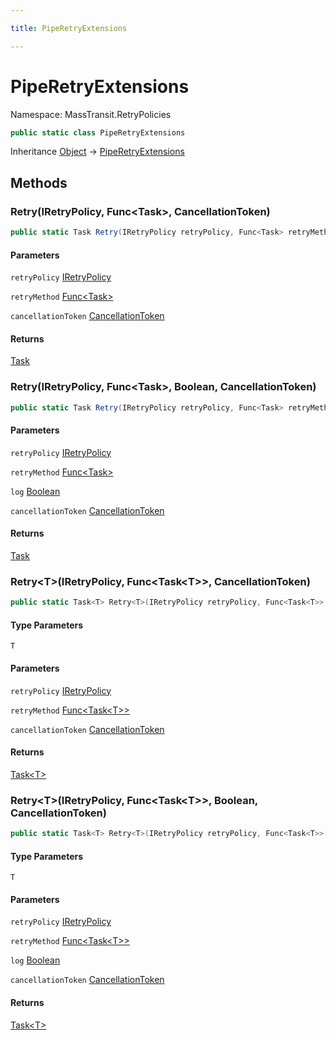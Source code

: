 ```yaml
---

title: PipeRetryExtensions

---
```


# PipeRetryExtensions

Namespace: MassTransit.RetryPolicies

```csharp
public static class PipeRetryExtensions
```

Inheritance [Object](https://learn.microsoft.com/en-us/dotnet/api/system.object) → [PipeRetryExtensions](../masstransit-retrypolicies/piperetryextensions)

## Methods

### **Retry(IRetryPolicy, Func\<Task\>, CancellationToken)**

```csharp
public static Task Retry(IRetryPolicy retryPolicy, Func<Task> retryMethod, CancellationToken cancellationToken)
```

#### Parameters

`retryPolicy` [IRetryPolicy](../../masstransit-abstractions/masstransit/iretrypolicy)<br/>

`retryMethod` [Func\<Task\>](https://learn.microsoft.com/en-us/dotnet/api/system.func-1)<br/>

`cancellationToken` [CancellationToken](https://learn.microsoft.com/en-us/dotnet/api/system.threading.cancellationtoken)<br/>

#### Returns

[Task](https://learn.microsoft.com/en-us/dotnet/api/system.threading.tasks.task)<br/>

### **Retry(IRetryPolicy, Func\<Task\>, Boolean, CancellationToken)**

```csharp
public static Task Retry(IRetryPolicy retryPolicy, Func<Task> retryMethod, bool log, CancellationToken cancellationToken)
```

#### Parameters

`retryPolicy` [IRetryPolicy](../../masstransit-abstractions/masstransit/iretrypolicy)<br/>

`retryMethod` [Func\<Task\>](https://learn.microsoft.com/en-us/dotnet/api/system.func-1)<br/>

`log` [Boolean](https://learn.microsoft.com/en-us/dotnet/api/system.boolean)<br/>

`cancellationToken` [CancellationToken](https://learn.microsoft.com/en-us/dotnet/api/system.threading.cancellationtoken)<br/>

#### Returns

[Task](https://learn.microsoft.com/en-us/dotnet/api/system.threading.tasks.task)<br/>

### **Retry\<T\>(IRetryPolicy, Func\<Task\<T\>\>, CancellationToken)**

```csharp
public static Task<T> Retry<T>(IRetryPolicy retryPolicy, Func<Task<T>> retryMethod, CancellationToken cancellationToken)
```

#### Type Parameters

`T`<br/>

#### Parameters

`retryPolicy` [IRetryPolicy](../../masstransit-abstractions/masstransit/iretrypolicy)<br/>

`retryMethod` [Func\<Task\<T\>\>](https://learn.microsoft.com/en-us/dotnet/api/system.func-1)<br/>

`cancellationToken` [CancellationToken](https://learn.microsoft.com/en-us/dotnet/api/system.threading.cancellationtoken)<br/>

#### Returns

[Task\<T\>](https://learn.microsoft.com/en-us/dotnet/api/system.threading.tasks.task-1)<br/>

### **Retry\<T\>(IRetryPolicy, Func\<Task\<T\>\>, Boolean, CancellationToken)**

```csharp
public static Task<T> Retry<T>(IRetryPolicy retryPolicy, Func<Task<T>> retryMethod, bool log, CancellationToken cancellationToken)
```

#### Type Parameters

`T`<br/>

#### Parameters

`retryPolicy` [IRetryPolicy](../../masstransit-abstractions/masstransit/iretrypolicy)<br/>

`retryMethod` [Func\<Task\<T\>\>](https://learn.microsoft.com/en-us/dotnet/api/system.func-1)<br/>

`log` [Boolean](https://learn.microsoft.com/en-us/dotnet/api/system.boolean)<br/>

`cancellationToken` [CancellationToken](https://learn.microsoft.com/en-us/dotnet/api/system.threading.cancellationtoken)<br/>

#### Returns

[Task\<T\>](https://learn.microsoft.com/en-us/dotnet/api/system.threading.tasks.task-1)<br/>
